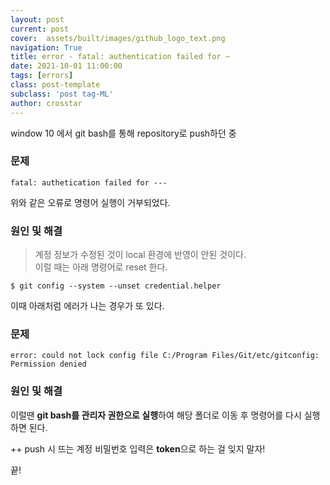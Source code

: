 ```yaml
---
layout: post
current: post
cover:  assets/built/images/github_logo_text.png
navigation: True
title: error - fatal: authentication failed for ~
date: 2021-10-01 11:00:00
tags: [errors]
class: post-template
subclass: 'post tag-ML'
author: crosstar
---
```


window 10 에서 git bash를 통해 repository로 push하던 중
### 문제
~~~
fatal: authetication failed for ---
~~~
위와 같은 오류로 명령어 실행이 거부되었다.

### 원인 및 해결
>계정 정보가 수정된 것이 local 환경에 반영이 안된 것이다.  
> 이럴 때는 아래 명령어로 reset 한다.

~~~
﻿$ git config --system --unset credential.helper
~~~

이때 아래처럼 에러가 나는 경우가 또 있다.

### 문제
~~~
﻿error: could not lock config file C:/Program Files/Git/etc/gitconfig: Permission denied
~~~

### 원인 및 해결
이럴땐 **git bash를 관리자 권한으로 실행**하여 해당 폴더로 이동 후 명령어를 다시 실행하면 된다.


++ push 시 뜨는 계정 비밀번호 입력은 **token**으로 하는 걸 잊지 말자!


끝!


